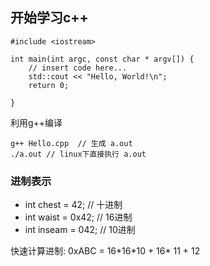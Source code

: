 ## 开始学习c++

```
#include <iostream>

int main(int argc, const char * argv[]) {
    // insert code here...
    std::cout << "Hello, World!\n";
    return 0;

}
```

利用g++编译

```
g++ Hello.cpp  // 生成 a.out
./a.out // linux下直接执行 a.out
```

### 进制表示
- int chest = 42; // 十进制
- int waist = 0x42; // 16进制
- int inseam = 042; // 10进制

快速计算进制: 0xABC = 16\*16\*10 + 16\* 11 + 12
